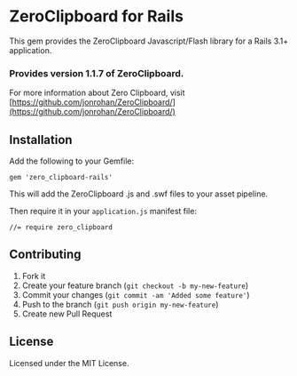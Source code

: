 # ZeroClipboard for Rails

This gem provides the ZeroClipboard Javascript/Flash library for a Rails 3.1+ application.

### Provides version 1.1.7 of ZeroClipboard.

For more information about Zero Clipboard, visit [https://github.com/jonrohan/ZeroClipboard/](https://github.com/jonrohan/ZeroClipboard/)

## Installation

Add the following to your Gemfile:

```
gem 'zero_clipboard-rails'
```

This will add the ZeroClipboard .js and .swf files to your asset pipeline.

Then require it in your `application.js` manifest file:

```
//= require zero_clipboard
```

## Contributing

1. Fork it
2. Create your feature branch (`git checkout -b my-new-feature`)
3. Commit your changes (`git commit -am 'Added some feature'`)
4. Push to the branch (`git push origin my-new-feature`)
5. Create new Pull Request

## License

Licensed under the MIT License.
